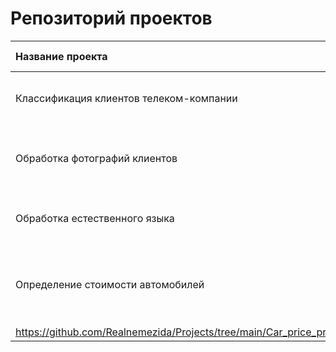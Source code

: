# Репозиторий проектов 



| Название проекта | Описание | Используемые библиотеки | Папка хранения |
| :---------------------- | :---------------------- | :---------------------- | :---------------------- |
| Классификация клиентов телеком-компании | Прогнозирование оттока клиентов  | Python, Pandas, Matplotlib, ScikitLearn, Catboost | https://github.com/Realnemezida/Projects/tree/main/Clients%20exodus%20classification%20in%20telecom |
| Обработка фотографий клиентов | Определение возраста покупателей по фото  | Python, Pandas, Matplotlib, ResNet50, Tensorflow, Keras | https://github.com/Realnemezida/Projects/tree/main/Age%20recognition |
| Обработка естественного языка | Классификация токсичных комментариев  | Python, Pandas, Transformers, ScikitLearn, Torch | https://github.com/Realnemezida/Projects/tree/main/Toxic%20comments%20recognition |
| Определение стоимости автомобилей | Модель машинного обучения для определения рыночной цены автомобиля  |Pandas, Scikitlearn, Matplotlib, LightGBM, CatBoost |
https://github.com/Realnemezida/Projects/tree/main/Car_price_predictor |

 
 
